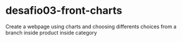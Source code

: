 # desafio03-front-charts
Create a webpage using charts and choosing differents choices from a branch inside product inside category

